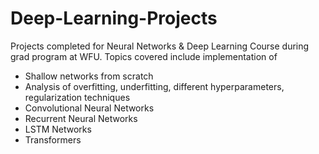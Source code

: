 # Deep-Learning-Projects
Projects completed for Neural Networks &amp; Deep Learning Course during grad program at WFU. Topics covered include implementation of 

- Shallow networks from scratch
- Analysis of overfitting, underfitting, different hyperparameters, regularization techniques
- Convolutional Neural Networks
- Recurrent Neural Networks
- LSTM Networks
- Transformers
